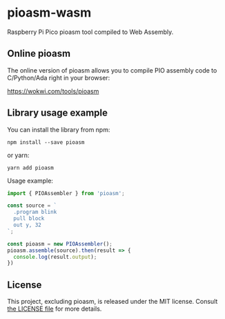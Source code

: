 # pioasm-wasm

Raspberry Pi Pico pioasm tool compiled to Web Assembly.

## Online pioasm

The online version of pioasm allows you to compile PIO assembly code to C/Python/Ada right in your browser:

https://wokwi.com/tools/pioasm

## Library usage example

You can install the library from npm:

```
npm install --save pioasm
```

or yarn:

```
yarn add pioasm
```

Usage example:

```javascript
import { PIOAssembler } from 'pioasm';

const source = `
  .program blink
  pull block
  out y, 32
`;

const pioasm = new PIOAssembler();
pioasm.assemble(source).then(result => {
  console.log(result.output);
})
```

## License

This project, excluding pioasm, is released under the MIT license. Consult [the LICENSE file](LICENSE) for more details.
